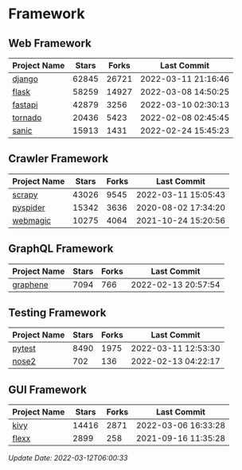 # Framework

## Web Framework
| Project Name | Stars | Forks | Last Commit |
| ------------ | ----- | ----- | ----------- |
| [django](https://github.com/django/django) | 62845 | 26721 | 2022-03-11 21:16:46 |
| [flask](https://github.com/pallets/flask) | 58259 | 14927 | 2022-03-08 14:50:25 |
| [fastapi](https://github.com/tiangolo/fastapi) | 42879 | 3256 | 2022-03-10 02:30:13 |
| [tornado](https://github.com/tornadoweb/tornado) | 20436 | 5423 | 2022-02-08 02:45:45 |
| [sanic](https://github.com/sanic-org/sanic) | 15913 | 1431 | 2022-02-24 15:45:23 |

## Crawler Framework
| Project Name | Stars | Forks | Last Commit |
| ------------ | ----- | ----- | ----------- |
| [scrapy](https://github.com/scrapy/scrapy) | 43026 | 9545 | 2022-03-11 15:05:43 |
| [pyspider](https://github.com/binux/pyspider) | 15342 | 3636 | 2020-08-02 17:34:20 |
| [webmagic](https://github.com/code4craft/webmagic) | 10275 | 4064 | 2021-10-24 15:20:56 |

## GraphQL Framework
| Project Name | Stars | Forks | Last Commit |
| ------------ | ----- | ----- | ----------- |
| [graphene](https://github.com/graphql-python/graphene) | 7094 | 766 | 2022-02-13 20:57:54 |

## Testing Framework
| Project Name | Stars | Forks | Last Commit |
| ------------ | ----- | ----- | ----------- |
| [pytest](https://github.com/pytest-dev/pytest) | 8490 | 1975 | 2022-03-11 12:53:30 |
| [nose2](https://github.com/nose-devs/nose2) | 702 | 136 | 2022-02-13 04:22:17 |

## GUI Framework
| Project Name | Stars | Forks | Last Commit |
| ------------ | ----- | ----- | ----------- |
| [kivy](https://github.com/kivy/kivy) | 14416 | 2871 | 2022-03-06 16:33:28 |
| [flexx](https://github.com/flexxui/flexx) | 2899 | 258 | 2021-09-16 11:35:28 |

*Update Date: 2022-03-12T06:00:33*